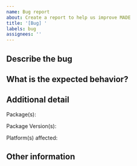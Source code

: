 ```yaml
---
name: Bug report
about: Create a report to help us improve MADE
title: '[Bug] '
labels: bug
assignees: ''
---
```


## Describe the bug
<!-- Please describe below the details of the issue and steps taken to reproduce -->

## What is the expected behavior?
<!-- Please describe below the expected behavior -->

## Additional detail

Package(s): 

Package Version(s): 

Platform(s) affected: 

## Other information
<!-- Please provide any additional information, links, screenshots, or projects with reproduced issues below if applicable -->
